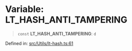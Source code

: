 # Variable: LT\_HASH\_ANTI\_TAMPERING

> `const` **LT\_HASH\_ANTI\_TAMPERING**: `d`

Defined in: [src/Utils/lt-hash.ts:61](https://github.com/Riders004/Tv/blob/3d6aaf6f3efb499dc9d0ca82bb24083bb45a8478/src/Utils/lt-hash.ts#L61)
